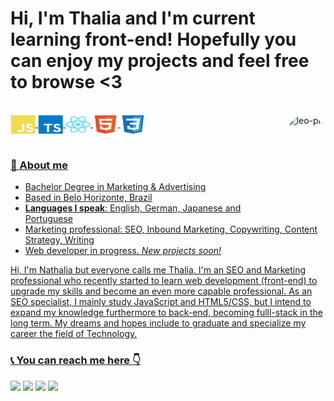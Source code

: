 # Hi, I'm Thalia and I'm current learning front-end! Hopefully you can enjoy my projects and feel free to browse <3

<div align="center">
  <a href="https://github.com/sailorthalia">
</div>
<div style="display: inline_block"><br>
  <img align="center" alt="leo-Js" height="30" width="40" src="https://raw.githubusercontent.com/devicons/devicon/master/icons/javascript/javascript-plain.svg">
  <img align="center" alt="leo-Ts" height="30" width="40" src="https://raw.githubusercontent.com/devicons/devicon/master/icons/typescript/typescript-plain.svg">
  <img align="center" alt="leo-React" height="30" width="40" src="https://raw.githubusercontent.com/devicons/devicon/master/icons/react/react-original.svg">
  <img align="center" alt="leo-HTML" height="30" width="40" src="https://raw.githubusercontent.com/devicons/devicon/master/icons/html5/html5-original.svg">
  <img align="center" alt="leo-CSS" height="30" width="40" src="https://raw.githubusercontent.com/devicons/devicon/master/icons/css3/css3-original.svg">  
  <img align="right" alt="leo-pic" height="150" style="border-radius:50px;" src="https://i.giphy.com/media/kclEz5mbAtt65jcaTr/giphy.webp">
  <div style="display: inline_block"><br>
</div>
  
 
  

  ### 📍 About me
  </p>
<ul>
  <li>Bachelor Degree in Marketing & Advertising
  <li>Based in Belo Horizonte, Brazil
  <li><b>Languages I speak</b>: English, German, Japanese and Portuguese
  <li>Marketing professional: SEO, Inbound Marketing, Copywriting, Content Strategy, Writing
  <li>Web developer in progress. <i>New projects soon!</i>
</ul>

<p> Hi, I'm Nathalia but everyone calls me Thalia. I'm an SEO and Marketing professional who recently started to learn web development (front-end) to upgrade my skills and become an even more capable professional. As an SEO specialist, I mainly study JavaScript and HTML5/CSS, but I intend to expand my knowledge furthermore to back-end, becoming fulll-stack in the long term. My dreams and hopes include to graduate and specialize my career the field of Technology.</p>
  
### 📞 You can reach me here 👇 
 
<div> 
   <a href="mailto:nathaliabsampaio@gmail.com"><img src="https://img.shields.io/badge/-Gmail-%23333?style=for-the-badge&logo=gmail&logoColor=red" target="_blank"></a>
  <a href="https://instagram.com/sailorthalia" target="_blank"><img src="https://img.shields.io/badge/-Instagram-%23E4405F?style=for-the-badge&logo=instagram&logoColor=white" target="_blank"></a>
 	<a href="https://www.twitch.tv/theuzume" target="_blank"><img src="https://img.shields.io/badge/Twitch-9146FF?style=for-the-badge&logo=twitch&logoColor=white" target="_blank"></a>
  <a href="https://www.linkedin.com/in/nbsampaio" target="_blank"><img src="https://img.shields.io/badge/-LinkedIn-%230077B5?style=for-the-badge&logo=linkedin&logoColor=white" target="_blank"></a> 
</div>

